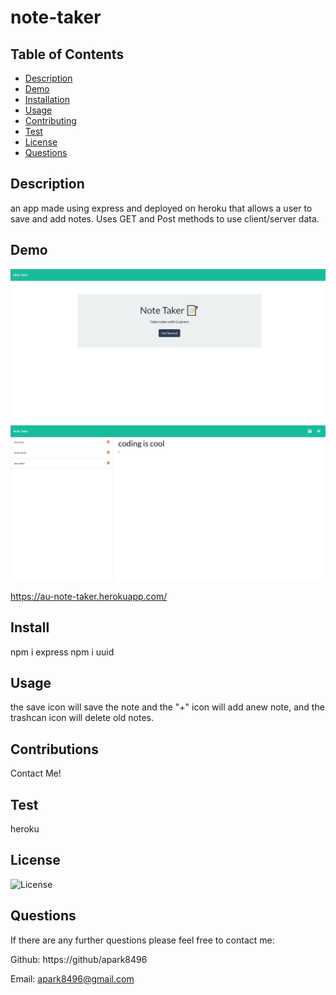 # note-taker

## Table of Contents

- [Description](#Description)
- [Demo](#Demo)
- [Installation](#Installation)
- [Usage](#Usage)
- [Contributing](#Contributing)
- [Test](#Tests)
- [License](#License)
- [Questions](#Questions)

## Description

an app made using express and deployed on heroku that allows a user to save and add notes. Uses GET and Post methods to use client/server data.

## Demo

![start screen](https://github.com/adunderwood96/note-taker/blob/c653e120aa833c12111944046b22c1ea75239270/public/assets/images/start.png)
![notes](https://github.com/adunderwood96/note-taker/blob/c653e120aa833c12111944046b22c1ea75239270/public/assets/images/notes.png)

https://au-note-taker.herokuapp.com/

## Install

npm i express npm i uuid

## Usage

the save icon will save the note and the "+" icon will add anew note, and the trashcan icon will delete old notes.

## Contributions

Contact Me!

## Test

heroku

## License

![License](https://img.shields.io/badge/License-MIT-yellow.svg)

## Questions

If there are any further questions please feel free to contact me:

Github: https://github/apark8496

Email: apark8496@gmail.com
